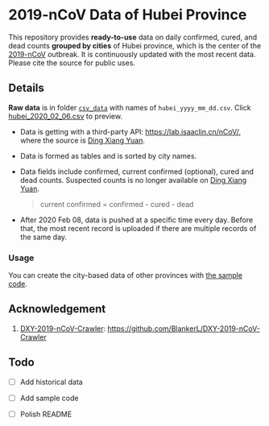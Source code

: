 # 2019-nCoV Data of Hubei Province


This repository provides **ready-to-use** data on daily confirmed, cured, and dead counts **grouped by cities** of Hubei province, which is the center of the [2019-nCoV](https://en.wikipedia.org/wiki/2019–20_Wuhan_coronavirus_outbreak) outbreak. It is continuously updated with the most recent data. Please cite the source for public uses.



## Details

**Raw data** is in folder [`csv_data`](https://github.com/cissieAB/2019-nCoV_Hubei_csv_Data/tree/master/csv_data) with names of `hubei_yyyy_mm_dd.csv`. Click [hubei_2020_02_06.csv](https://github.com/cissieAB/2019-nCoV_Hubei_csv_Data/blob/master/csv_data/hubei_2020_02_06.csv)  to preview.

- Data is getting with a third-party API: https://lab.isaaclin.cn/nCoV/, where the source is [Ding Xiang Yuan](https://ncov.dxy.cn/ncovh5/view/pneumonia). 

- Data is formed as tables and is sorted by city names.

- Data fields include confirmed, current confirmed (optional), cured and dead counts. Suspected counts is no longer available on [Ding Xiang Yuan](https://ncov.dxy.cn/ncovh5/view/pneumonia).

  > current confirmed = confirmed - cured - dead

- After 2020 Feb 08, data is pushed at a specific time every day. Before that, the most recent record is uploaded if there are multiple records of the same day. 



### Usage

You can create the city-based data of other provinces with [the sample code]().



## Acknowledgement

1. [DXY-2019-nCoV-Crawler](https://github.com/BlankerL/DXY-2019-nCoV-Crawler): https://github.com/BlankerL/DXY-2019-nCoV-Crawler

   



## Todo

- [ ] Add historical data
- [ ] Add sample code
- [ ] Polish README



